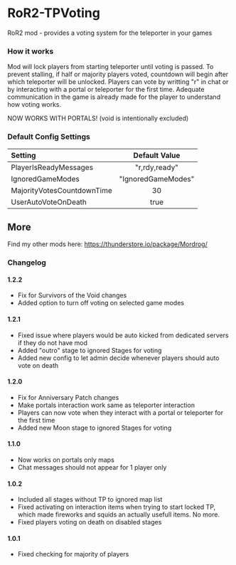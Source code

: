 # RoR2-TPVoting
RoR2 mod - provides a voting system for the teleporter in your games

### How it works
Mod will lock players from starting teleporter until voting is passed. To prevent stalling, if half or majority players voted, countdown will begin after which teleporter will be unlocked. Players can vote by writting "r" in chat or by interacting with a portal or teleporter for the first time.  Adequate communication in the game is already made for the player to understand how voting works.

NOW WORKS WITH PORTALS! (void is intentionally excluded)

### Default Config Settings
| Setting                       | Default Value       |
| :---------------------------- | :-----------------: |
| PlayerIsReadyMessages         |       "r,rdy,ready" |
| IgnoredGameModes              |  "IgnoredGameModes" |
| MajorityVotesCountdownTime    |                  30 |
| UserAutoVoteOnDeath           |                true |

## More

Find my other mods here: https://thunderstore.io/package/Mordrog/

### Changelog
#### 1.2.2
- Fix for Survivors of the Void changes
- Added option to turn off voting on selected game modes

#### 1.2.1
- Fixed issue where players would be auto kicked from dedicated servers if they do not have mod
- Added "outro" stage to ignored Stages for voting
- Added new config to let admin decide whenever players should auto vote on death

#### 1.2.0
- Fix for Anniversary Patch changes
- Make portals interaction work same as teleporter interaction
- Players can now vote when they interact with a portal or teleporter for the first time
- Added new Moon stage to ignored Stages for voting

#### 1.1.0
- Now works on portals only maps
- Chat messages should not appear for 1 player only

#### 1.0.2
- Included all stages without TP to ignored map list
- Fixed activating on interaction items when trying to start locked TP, which made fireworks and squids an actually usefull items. No more.
- Fixed players voting on death on disabled stages

#### 1.0.1
- Fixed checking for majority of players